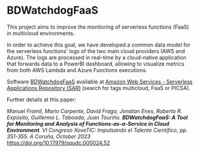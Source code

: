 # BDWatchdogFaaS

This project aims to improve the monitoring of serverless functions (FaaS) in multicloud environments.

In order to achieve this goal, we have developed a common data model for the serverless functions' logs of the two main cloud providers (AWS and Azure).
The logs are processed in real-time by a cloud-native application that forwards data to a PowerBI dashboard, allowing to visualize metrics from both AWS Lambda and Azure Functions executions. 

Software [BDWatchdogFaaS](https://serverlessrepo.aws.amazon.com/applications/eu-central-1/137253520060/BDWatchdogFaaS) available at [Amazon Web Services - Serverless Applications Repository (SAR)](https://serverlessrepo.aws.amazon.com/applications) (search for tags multicloud, FaaS or PICSA).

Further details at this paper:

_Manuel Framil, Mario Carpente, David Fraga, Jonatan Enes, Roberto R. Expósito, Guillermo L. Taboada, Juan Touriño. **BDWatchdogFaaS: A Tool for Monitoring and Analysis of Functions-as-a-Service in Cloud Environment**. VI Congreso XoveTIC: Impulsando el Talento Científico, pp. 351-355. A Coruña, October 2023_
https://doi.org/10.17979/spudc.000024.52
